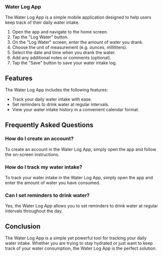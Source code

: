 ### Water Log App

The Water Log App is a simple mobile application designed to help users keep track of their daily water intake.

1. Open the app and navigate to the home screen.
2. Tap the "Log Water" button.
3. On the "Log Water" screen, enter the amount of water you drank.
4. Choose the unit of measurement (e.g. ounces, milliliters).
5. Select the date and time when you drank the water.
6. Add any additional notes or comments (optional).
7. Tap the "Save" button to save your water intake log.

## Features

The Water Log App includes the following features:

- Track your daily water intake with ease.
- Set reminders to drink water at regular intervals.
- View your water intake history in a convenient calendar format.

## Frequently Asked Questions

### How do I create an account?

To create an account in the Water Log App, simply open the app and follow the on-screen instructions.

### How do I track my water intake?

To track your water intake in the Water Log App, simply open the app and enter the amount of water you have consumed.

### Can I set reminders to drink water?

Yes, the Water Log App allows you to set reminders to drink water at regular intervals throughout the day.

## Conclusion

The Water Log App is a simple yet powerful tool for tracking your daily water intake. Whether you are trying to stay hydrated or just want to keep track of your water consumption, the Water Log App is the perfect solution.

